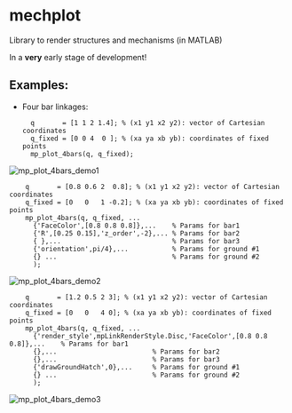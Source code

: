 mechplot
========

Library to render structures and mechanisms (in MATLAB)

In a **very** early stage of development!


Examples: 
----------

* Four bar linkages: 

        q       = [1 1 2 1.4]; % (x1 y1 x2 y2): vector of Cartesian coordinates
        q_fixed = [0 0 4  0 ]; % (xa ya xb yb): coordinates of fixed points
        mp_plot_4bars(q, q_fixed);

![mp_plot_4bars_demo1](https://raw.github.com/jlblancoc/mechplot/master/doc/mp_plot_4bars_demo1.png)

        q       = [0.8 0.6 2  0.8]; % (x1 y1 x2 y2): vector of Cartesian coordinates
        q_fixed = [0   0   1 -0.2]; % (xa ya xb yb): coordinates of fixed points
        mp_plot_4bars(q, q_fixed, ...
          {'FaceColor',[0.8 0.8 0.8]},...    % Params for bar1 
          {'R',[0.25 0.15],'z_order',-2},... % Params for bar2
          { },...                            % Params for bar3 
          {'orientation',pi/4},...           % Params for ground #1
          {} ...                             % Params for ground #2
          );

![mp_plot_4bars_demo2](https://raw.github.com/jlblancoc/mechplot/master/doc/mp_plot_4bars_demo2.png)

        q       = [1.2 0.5 2 3]; % (x1 y1 x2 y2): vector of Cartesian coordinates
        q_fixed = [0   0   4 0]; % (xa ya xb yb): coordinates of fixed points
        mp_plot_4bars(q, q_fixed, ...
          {'render_style',mpLinkRenderStyle.Disc,'FaceColor',[0.8 0.8 0.8]},...    % Params for bar1 
          {},...                        % Params for bar2
          {},...                        % Params for bar3 
          {'drawGroundHatch',0},...     % Params for ground #1
          {} ...                        % Params for ground #2
          );

![mp_plot_4bars_demo3](https://raw.github.com/jlblancoc/mechplot/master/doc/mp_plot_4bars_demo3.png)




